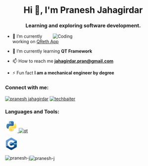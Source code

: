 <h1 align="center">Hi 👋, I'm Pranesh Jahagirdar</h1>
<h3 align="center">Learning and exploring software development.</h3>
<img align="right" alt="Coding" width="350" src="https://media2.giphy.com/media/v1.Y2lkPTc5MGI3NjExMjFlZDQ1MDRlNjA1NTM3MDk2ZjIwMjdmMGVkZjJjZmRiNmNkN2FkYiZjdD1n/qgQUggAC3Pfv687qPC/giphy.gif">

- 🔭 I’m currently working on [QReth App](https://github.com/pranesh-j/QReth)

- 🌱 I’m currently learning **QT Framework**

- 📫 How to reach me **jahagirdar.pran@gmail.com**

- ⚡ Fun fact **I am a mechanical engineer by degree**

<h3 align="left">Connect with me:</h3>
<p align="left">
<a href="https://linkedin.com/in/pranesh jahagirdar" target="blank"><img align="center" src="https://raw.githubusercontent.com/rahuldkjain/github-profile-readme-generator/master/src/images/icons/Social/linked-in-alt.svg" alt="pranesh jahagirdar" height="30" width="40" /></a>
<a href="https://www.youtube.com/@techbaiter" target="blank"><img align="center" src="https://raw.githubusercontent.com/rahuldkjain/github-profile-readme-generator/master/src/images/icons/Social/youtube.svg" alt="techbaiter" height="30" width="40" /></a>
</p>

<h3 align="left">Languages and Tools:</h3>
<p align="left"> <a href="https://www.python.org" target="_blank" rel="noreferrer"> <img src="https://raw.githubusercontent.com/devicons/devicon/master/icons/python/python-original.svg" alt="python" width="40" height="40"/> </a> <a href="https://www.qt.io/" target="_blank" rel="noreferrer"> <img src="https://upload.wikimedia.org/wikipedia/commons/0/0b/Qt_logo_2016.svg" alt="qt" width="40" height="40"/> </a> </p>

<p align="left"> <a href="https://www.w3schools.com/cpp/" target="_blank" rel="noreferrer"> <img src="https://raw.githubusercontent.com/devicons/devicon/master/icons/cplusplus/cplusplus-original.svg" alt="cplusplus" width="40" height="40"/> </a> </p>

<p><img align="left" src="https://github-readme-stats.vercel.app/api/top-langs?username=pranesh-j&show_icons=true&locale=en&layout=compact" alt="pranesh-j" /></p>

<p><img align="center" src="https://github-readme-streak-stats.herokuapp.com/?user=pranesh-j&" alt="pranesh-j" /></p>
